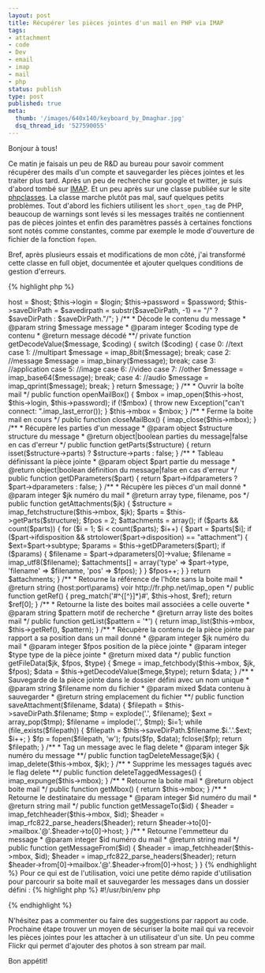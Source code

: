 ```yaml
---
layout: post
title: Récupérer les pièces jointes d'un mail en PHP via IMAP
tags:
- attachment
- code
- Dev
- email
- imap
- mail
- php
status: publish
type: post
published: true
meta:
  thumb: '/images/640x140/keyboard_by_Dmaghar.jpg'
  dsq_thread_id: '527590055'
---
```

Bonjour à tous!

Ce matin je faisais un peu de R&amp;D au bureau pour savoir comment récupérer des mails d'un compte et sauvegarder les pièces jointes et les traiter plus tard. Après un peu de recherche sur google et twitter, je suis d'abord tombé sur [IMAP](http://fr.php.net/manual/fr/book.imap.php "IMAP"). Et un peu après sur une classe publiée sur le site [phpclasses](http://www.phpclasses.org/package/2964-PHP-Retrieve-attachments-from-messages-in-a-mailbox.html "PHPClasses"). La classe marche plutôt pas mal, sauf quelques petits problèmes. Tout d'abord les fichiers utilisent les `short_open_tag` de PHP, beaucoup de warnings sont levés si les messages traités ne contiennent pas de pièces jointes et enfin des paramètres passés à certaines fonctions sont notés comme constantes, comme par exemple le mode d'ouverture de fichier de la fonction `fopen`.
<!--break-->
Bref, après plusieurs essais et modifications de mon côté, j'ai transformé cette classe en full objet, documentée et ajouter quelques conditions de gestion d'erreurs.

{% highlight php %}
<?php

/**
 * @author Florent Viel
 */
class MailAttachmentManager
{
  /**
   * @var string {host:port\params}BOX voir http://fr.php.net/imap_open
   */
  private $host;

  /**
   * @var string login 
   */
  private $login;

  /**
   * @var string password
   */
  private $password;

  /**
   * @var string répertoire de sauvegarde
   */
  private $saveDirPath;

  /**
   * @var object boite mail
   */
  private $mbox;

  /**
   * Constructeur
   * @param string $host {host:port\params}BOX voir http://fr.php.net/imap_open
   * @param string $login
   * @param string $password
   * @param string $saveDirPath chemin de sauvegarde des pièces jointes
   */
  public function __construct($host, $login, $password, $saveDirPath = './')
  {
    $this->host = $host;
    $this->login = $login;
    $this->password = $password;
    $this->saveDirPath = $savedirpath = substr($saveDirPath, -1) == "/" ? $saveDirPath : $saveDirPath."/";
  }

  /**
   * Décode le contenu du message
   * @param string $message message
   * @param integer $coding type de contenu
   * @return message décodé
   **/
  private function getDecodeValue($message, $coding)
  {
    switch ($coding) {
      case 0: //text
      case 1: //multipart
        $message = imap_8bit($message);
        break;
      case 2: //message
        $message = imap_binary($message);
        break;
      case 3: //application
      case 5: //image
      case 6: //video
      case 7: //other
        $message = imap_base64($message);
        break;
      case 4: //audio
        $message = imap_qprint($message);
        break;
    }

    return $message;
  }

  /**
   * Ouvrir la boîte mail
   */
  public function openMailBox()
  {
    $mbox = imap_open($this->host, $this->login, $this->password);
    if (!$mbox) {
      throw new Exception("can't connect: ".imap_last_error());
    }

    $this->mbox = $mbox;
  }

  /**
   * Ferme la boite mail en cours
   */
  public function closeMailBox()
  {
    imap_close($this->mbox);
  }

  /**
   * Récupère les parties d'un message
   * @param object $structure structure du message
   * @return object|boolean parties du message|false en cas d'erreur
   */
  public function getParts($structure)
  {
    return isset($structure->parts) ? $structure->parts : false;
  }

  /**
   * Tableau définissant la pièce jointe
   * @param object $part partie du message
   * @return object|boolean définition du message|false en cas d'erreur
   */
  public function getDParameters($part)
  {
    return $part->ifdparameters ? $part->dparameters : false;
  }

  /**
   * Récupère les pièces d'un mail donné
   * @param integer $jk numéro du mail
   * @return array type, filename, pos
   */
  public function getAttachments($jk)
  {
    $structure = imap_fetchstructure($this->mbox, $jk);
    $parts = $this->getParts($structure);
    $fpos = 2;
    $attachments = array();

    if ($parts && count($parts)) {
      for ($i = 1; $i < count($parts); $i++) {
        $part = $parts[$i];

        if ($part->ifdisposition && strtolower($part->disposition) == "attachment") {        
          $ext=$part->subtype;
          $params = $this->getDParameters($part);

          if ($params) {
            $filename = $part->dparameters[0]->value;
            $filename = imap_utf8($filename);
            $attachments[] = array('type' => $part->type, 'filename' => $filename, 'pos' => $fpos);
          }
        }
        $fpos++;
      }
    }

    return $attachments;
  }

  /**
   * Retourne la référence de l'hôte sans la boite mail
   * @return string {host:port\params} voir http://fr.php.net/imap_open
   */
  public function getRef()
  {
    preg_match('#^{[^}]*}#', $this->host, $ref);
    return $ref[0];
  }

  /**
   * Retourne la liste des boites mail associées a celle ouverte
   * @param string $pattern motif de recherche
   * @return array liste des boites mail
   */
  public function getList($pattern = '*')
  {
    return imap_list($this->mbox, $this->getRef(), $pattern);
  }

  /**
   * Récupère la contenu de la pièce jointe par rapport a sa position dans un mail donné
   * @param integer $jk numéro du mail
   * @param integer $fpos position de la pièce jointe
   * @param integer $type type de la pièce jointe
   * @return mixed data
   */
  public function getFileData($jk, $fpos, $type)
  {
    $mege = imap_fetchbody($this->mbox, $jk, $fpos);
    $data = $this->getDecodeValue($mege,$type);

    return $data;
  }

  /**
   * Sauvegarde de la pièce jointe dans le dossier défini avec un nom unique
   * @param string $filename nom du fichier
   * @param mixed $data contenu à sauvegarder
   * @return string emplacement du fichier
   **/
  public function saveAttachment($filename, $data)
  {
    $filepath = $this->saveDirPath.$filename;
    $tmp = explode('.', $filename);
    $ext = array_pop($tmp);
    $filename = implode('.', $tmp);
    $i=1;

    while (file_exists($filepath)) {
      $filepath = $this->saveDirPath.$filename.$i.'.'.$ext;
      $i++;
    }

    $fp = fopen($filepath, 'w');
    fputs($fp, $data);
    fclose($fp);

    return $filepath;
  }

  /**
   * Tag un message avec le flag delete
   * @param integer $jk numéro du message
   **/
  public function tagDeleteMessage($jk)
  {
    imap_delete($this->mbox, $jk);
  }

  /**
   * Supprime les messages tagués avec le flag delete
   **/
  public function deleteTaggedMessages()
  {
    imap_expunge($this->mbox);
  }

  /**
   * Retourne la boite mail
   * @return object boite mail
   */
  public function getMbox()
  {
    return $this->mbox;
  }

  /**
   * Retourne le destinataire du message
   * @param integer $id numéro du mail
   * @return string mail
   */
  public function getMessageTo($id)
  {
    $header = imap_fetchheader($this->mbox, $id);
    $header = imap_rfc822_parse_headers($header);
    return $header->to[0]->mailbox.'@'.$header->to[0]->host;
  }

  /**
   * Retourne l'emmetteur du message
   * @param integer $id numéro du mail
   * @return string mail
   */
  public function getMessageFrom($id)
  {
    $header = imap_fetchheader($this->mbox, $id);
    $header = imap_rfc822_parse_headers($header);
    return $header->from[0]->mailbox.'@'.$header->from[0]->host;
  }
}
{% endhighlight %}

Pour ce qui est de l'utilisation, voici une petite démo rapide d'utilisation pour parcourir sa boite mail et sauvegarder les messages dans un dossier défini :

{% highlight php %}
#!/usr/bin/env php
<?php 
require_once("attachmentread.class.php");
$host="{host:port/params}BOX"; // voir http://fr.php.net/imap_open
$login=""; //imap login
$password=""; //imap password
$savedirpath="./" ; // attachement will save in same directory where scripts run othrwise give abs path
$jk=new MailAttachmentManager($host, $login, $password, $savedirpath); // Creating instance of class####
?>
{% endhighlight %}

N'hésitez pas a commenter ou faire des suggestions par rapport au code. Prochaine étape trouver un moyen de sécuriser la boite mail qui va recevoir les pièces jointes pour les attacher à un utilisateur d'un site. Un peu comme Flickr qui permet d'ajouter des photos à son stream par mail.

Bon appétit!
